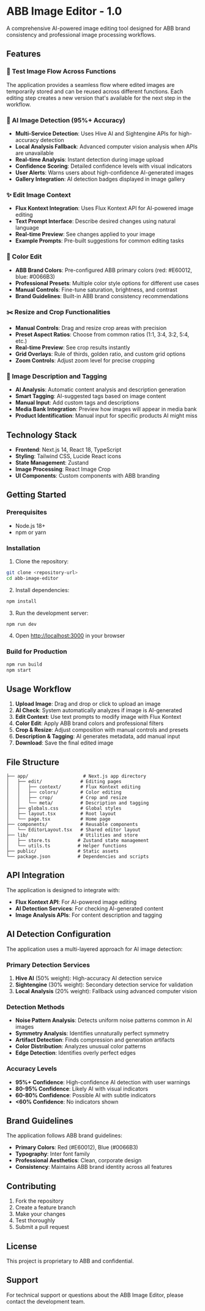 # ABB Image Editor - 1.0

A comprehensive AI-powered image editing tool designed for ABB brand consistency and professional image processing workflows.

## Features

### 🚀 Test Image Flow Across Functions
The application provides a seamless flow where edited images are temporarily stored and can be reused across different functions. Each editing step creates a new version that's available for the next step in the workflow.

### 🤖 AI Image Detection (95%+ Accuracy)
- **Multi-Service Detection**: Uses Hive AI and Sightengine APIs for high-accuracy detection
- **Local Analysis Fallback**: Advanced computer vision analysis when APIs are unavailable
- **Real-time Analysis**: Instant detection during image upload
- **Confidence Scoring**: Detailed confidence levels with visual indicators
- **User Alerts**: Warns users about high-confidence AI-generated images
- **Gallery Integration**: AI detection badges displayed in image gallery

### ✨ Edit Image Context
- **Flux Kontext Integration**: Uses Flux Kontext API for AI-powered image editing
- **Text Prompt Interface**: Describe desired changes using natural language
- **Real-time Preview**: See changes applied to your image
- **Example Prompts**: Pre-built suggestions for common editing tasks

### 🎨 Color Edit
- **ABB Brand Colors**: Pre-configured ABB primary colors (red: #E60012, blue: #0066B3)
- **Professional Presets**: Multiple color style options for different use cases
- **Manual Controls**: Fine-tune saturation, brightness, and contrast
- **Brand Guidelines**: Built-in ABB brand consistency recommendations

### ✂️ Resize and Crop Functionalities
- **Manual Controls**: Drag and resize crop areas with precision
- **Preset Aspect Ratios**: Choose from common ratios (1:1, 3:4, 3:2, 5:4, etc.)
- **Real-time Preview**: See crop results instantly
- **Grid Overlays**: Rule of thirds, golden ratio, and custom grid options
- **Zoom Controls**: Adjust zoom level for precise cropping

### 📝 Image Description and Tagging
- **AI Analysis**: Automatic content analysis and description generation
- **Smart Tagging**: AI-suggested tags based on image content
- **Manual Input**: Add custom tags and descriptions
- **Media Bank Integration**: Preview how images will appear in media bank
- **Product Identification**: Manual input for specific products AI might miss

## Technology Stack

- **Frontend**: Next.js 14, React 18, TypeScript
- **Styling**: Tailwind CSS, Lucide React icons
- **State Management**: Zustand
- **Image Processing**: React Image Crop
- **UI Components**: Custom components with ABB branding

## Getting Started

### Prerequisites
- Node.js 18+ 
- npm or yarn

### Installation

1. Clone the repository:
```bash
git clone <repository-url>
cd abb-image-editor
```

2. Install dependencies:
```bash
npm install
```

3. Run the development server:
```bash
npm run dev
```

4. Open [http://localhost:3000](http://localhost:3000) in your browser

### Build for Production

```bash
npm run build
npm start
```

## Usage Workflow

1. **Upload Image**: Drag and drop or click to upload an image
2. **AI Check**: System automatically analyzes if image is AI-generated
3. **Edit Context**: Use text prompts to modify image with Flux Kontext
4. **Color Edit**: Apply ABB brand colors and professional filters
5. **Crop & Resize**: Adjust composition with manual controls and presets
6. **Description & Tagging**: AI generates metadata, add manual input
7. **Download**: Save the final edited image

## File Structure

```
├── app/                    # Next.js app directory
│   ├── edit/              # Editing pages
│   │   ├── context/       # Flux Kontext editing
│   │   ├── colors/        # Color editing
│   │   ├── crop/          # Crop and resize
│   │   └── meta/          # Description and tagging
│   ├── globals.css        # Global styles
│   ├── layout.tsx         # Root layout
│   └── page.tsx           # Home page
├── components/            # Reusable components
│   └── EditorLayout.tsx   # Shared editor layout
├── lib/                   # Utilities and store
│   ├── store.ts          # Zustand state management
│   └── utils.ts          # Helper functions
├── public/               # Static assets
└── package.json          # Dependencies and scripts
```

## API Integration

The application is designed to integrate with:
- **Flux Kontext API**: For AI-powered image editing
- **AI Detection Services**: For checking AI-generated content
- **Image Analysis APIs**: For content description and tagging

## AI Detection Configuration

The application uses a multi-layered approach for AI image detection:

### Primary Detection Services
1. **Hive AI** (50% weight): High-accuracy AI detection service
2. **Sightengine** (30% weight): Secondary detection service for validation
3. **Local Analysis** (20% weight): Fallback using advanced computer vision

### Detection Methods
- **Noise Pattern Analysis**: Detects uniform noise patterns common in AI images
- **Symmetry Analysis**: Identifies unnaturally perfect symmetry
- **Artifact Detection**: Finds compression and generation artifacts
- **Color Distribution**: Analyzes unusual color patterns
- **Edge Detection**: Identifies overly perfect edges

### Accuracy Levels
- **95%+ Confidence**: High-confidence AI detection with user warnings
- **80-95% Confidence**: Likely AI with visual indicators
- **60-80% Confidence**: Possible AI with subtle indicators
- **<60% Confidence**: No indicators shown

## Brand Guidelines

The application follows ABB brand guidelines:
- **Primary Colors**: Red (#E60012), Blue (#0066B3)
- **Typography**: Inter font family
- **Professional Aesthetics**: Clean, corporate design
- **Consistency**: Maintains ABB brand identity across all features

## Contributing

1. Fork the repository
2. Create a feature branch
3. Make your changes
4. Test thoroughly
5. Submit a pull request

## License

This project is proprietary to ABB and confidential.

## Support

For technical support or questions about the ABB Image Editor, please contact the development team. 